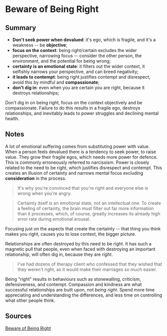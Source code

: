 # Beware of Being Right

## Summary

* **Don't seek power when devalued**: it's ego, which is fragile, and it's a weakness -- be **objective**;
* **focus on the context**: being right/certain excludes the wider perspective, narrowing focus -- consider the other person, the environment, and the potential for being wrong;
* **certainty is an emotional state**: it filters out the wider context, it selfishly narrows your perspective, and can breed negativity;
* **it leads to contempt**: being right justifies contempt and disrespect, avoid this by mindful and **compassionate**;
* **don't dig in**: even when you are certain you are right, because it destroys relationships;

Don't dig in on being right, focus on the context objectively and be compassionate. Failure to do this results in a fragile ego, destroys relationships, and inevitably leads to power struggles and declining mental health.

## Notes

A lot of emotional suffering comes from substituting power with value. When a person feels devalued there is a tendency to seek power, to raise value. They grow their fragile egos, which needs more power for defence. This is commonly erroneously referred to narcissism. Power is closely related to the need to be right, which justifies disrespect and contempt. This creates an illusion of certainty and narrows mental focus excluding **consideration** in the process.

> It's why you're convinced that you're right and everyone else is wrong when you're angry.

> Certainty itself is an emotional state, not an intellectual one. To create a feeling of certainty, the brain must filter out far more information than it processes, which, of course, greatly increases its already high error rate during emotional arousal.

Focusing just on the aspects that create the certainty -- that thing you think makes you right, causes you to lose context, the bigger picture.

Relationships are often destroyed by this need to be right. It has such a magnetic pull that people, even when faced with destroying an important relationship, will often dig in, because they are *right*.

> I've had dozens of therapy client who confessed that they wished that they weren't right, as it would make their marriages so much easier.

Being "right" results in behaviours such as stonewalling, criticism, defensiveness, and contempt. Compassion and kindness are what successful relationships are built upon, not *being right*. Spend more time appreciating and understanding the differences, and less time on controlling what other people think.

## Sources

[Beware of Being Right](https://www.psychologytoday.com/us/blog/anger-in-the-age-entitlement/201401/beware-being-right)
